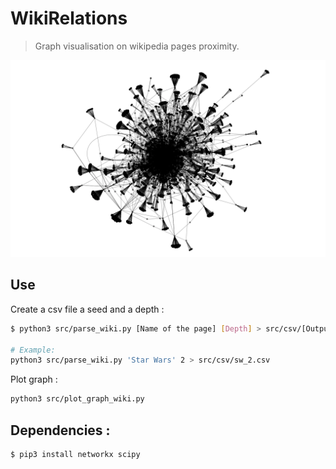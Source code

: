 # WikiRelations

> Graph visualisation on wikipedia pages proximity.

![Graph](/docs/wiki.png)

## Use

Create a csv file a seed and a depth : 
```sh
$ python3 src/parse_wiki.py [Name of the page] [Depth] > src/csv/[Output filename].csv

# Example:
python3 src/parse_wiki.py 'Star Wars' 2 > src/csv/sw_2.csv
```

Plot graph :
```sh
python3 src/plot_graph_wiki.py
```

## Dependencies :

```sh
$ pip3 install networkx scipy
```